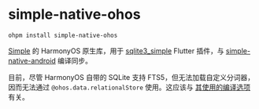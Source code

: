 # simple-native-ohos

```shell
ohpm install simple-native-ohos
```

[Simple](https://github.com/wangfenjin/simple) 的 HarmonyOS 原生库，用于 [sqlite3_simple](https://github.com/SageMik/sqlite3_simple) Flutter 插件，与 [simple-native-android](https://github.com/SageMik/simple-native-android) 编译同步。

目前，尽管 HarmonyOS 自带的 SQLite 支持 FTS5，但无法加载自定义分词器，因而无法通过 `@ohos.data.relationalStore` 使用。这应该与 [其使用的编译选项](https://gitee.com/openharmony/third_party_sqlite) 有关。
